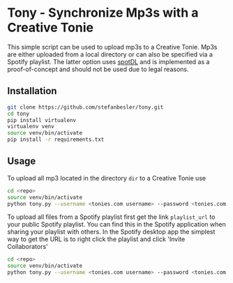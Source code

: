 # Tony - Synchronize Mp3s with a Creative Tonie

This simple script can be used to upload mp3s to a Creative Tonie. Mp3s are either uploaded from a local directory or can also be specified via a Spotify playlist.
The latter option uses [spotDL](https://github.com/spotDL/spotify-downloader) and is implemented as a proof-of-concept and should not be used due to legal reasons.

## Installation

``` bash
git clone https://github.com/stefanbesler/tony.git
cd tony
pip install virtualenv
virtualenv venv
source venv/bin/activate
pip install -r requirements.txt
```

## Usage

To upload all mp3 located in the directory `dir` to a Creative Tonie use

``` bash
cd <repo>
source venv/bin/activate
python tony.py --username <tonies.com username> --password <tonies.com password> --input-path <dir>
```

To upload all files from a Spotify playlist first get the link `playlist_url` to your public Spotify playlist. You can find this in the Spotify application when
sharing your playlist with others. In the Spotify desktop app the simplest way to get the URL is to right click the playlist and click 'Invite Collaborators' 

``` bash
cd <repo>
source venv/bin/activate
python tony.py --username <tonies.com username> --password <tonies.com password> --playlist <playlist_url>
```
